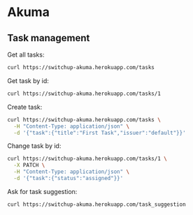 # Akuma


## Task management

Get all tasks:
```bash
curl https://switchup-akuma.herokuapp.com/tasks
```

Get task by id:
```bash
curl https://switchup-akuma.herokuapp.com/tasks/1
```

Create task:
```bash
curl https://switchup-akuma.herokuapp.com/tasks \
  -H "Content-Type: application/json" \
  -d '{"task":{"title":"First Task","issuer":"default"}}'
```

Change task by id:
```bash
curl https://switchup-akuma.herokuapp.com/tasks/1 \
  -X PATCH \
  -H "Content-Type: application/json" \
  -d '{"task":{"status":"assigned"}}'
```

Ask for task suggestion:
```bash
curl https://switchup-akuma.herokuapp.com/task_suggestion
```
